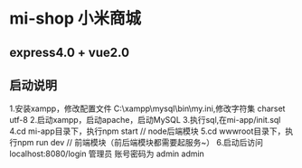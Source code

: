 # mi-shop 小米商城
## express4.0 + vue2.0

## 启动说明
1.安装xampp，修改配置文件 C:\xampp\mysql\bin\my.ini,修改字符集 charset utf-8
2.启动xampp，启动apache，启动MySQL
3.执行sql,在mi-app/init.sql
4.cd mi-app目录下，执行npm start        // node后端模块
5.cd wwwroot目录下，执行npm run dev     // 前端模块（前后端模块都需要起服务~）
6.启动后访问 localhost:8080/login
管理员 账号密码为 admin admin
